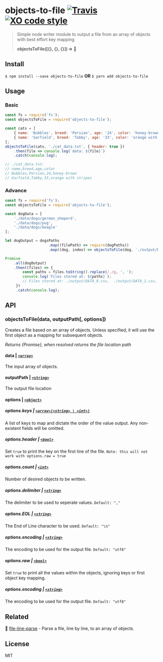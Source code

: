 # objects-to-file [![Travis](https://img.shields.io/travis/brh55/objects-to-file.svg?style=flat-square)](https://travis-ci.org/brh55/objects-to-file) [![XO code style](https://img.shields.io/badge/code_style-XO-5ed9c7.svg?style=flat-square)](https://github.com/sindresorhus/xo)

> Simple node writer module to output a file from an array of objects with best effort key mapping
>
> **objectsToFile([{}, {}, {}]) => :page_facing_up:**

## Install

`$ npm install --save objects-to-file` **OR** `$ yarn add objects-to-file`

## Usage
### Basic
```javascript
const fs = require('fs');
const objectsToFile = require('objects-to-file');

const cats = [
    { name: 'Bubbles', breed: 'Persian', age: '24', color: 'honey-brown' },
    { name: 'Garfield', breed: 'Tabby', age: '33', color: 'orange with stripes' }
];
objectsToFile(cats, './cat_data.txt', { header: true })
    .then(file => console.log(`data: ${file}`)
    .catch(console.log);

// ./cat_data.txt:
// name,breed,age,color
// Bubbles,Persian,24,honey-brown
// Garfield,Tabby,33,orange with stripes
```

### Advance
```javascript
const fs = require('fs');
const objectsToFile = require('objects-to-file');

const dogData = [
    './data/dogs/german_sheperd',
    './data/dogs/pug',
    './data/dogs/beagle'
];

let dogOutput = dogsPaths
                    .map((filePath) => require(dogPaths))
                    .map((dog, index) => objectsToFile(dog, `./output/DATA_${index}.csv`);

Promise
    .all(dogOutput)
    .then((files) => {
        const paths = files.toString().replace(/,/g, ', ');
        console.log(`Files stored at: ${paths}`);
        // Files stored at: ./output/DATA_0.csv,  ./output/DATA_1.csv, ./output/DATA_2.csv
     })
     .catch(console.log);
```

## API
### objectsToFile(data, outputPath[, options])
Creates a file based on an array of objects. Unless specified, it will use the first object as a mapping for subsequent objects.

*Returns {Promise}, when resolved returns the file location path*

#### **data** | [`<array>`](https://developer.mozilla.org/en-US/docs/Web/JavaScript/Data_structures#Indexed_collections_Arrays_and_typed_Arrays)
The input array of objects.

#### **outputPath** | [`<string>`](https://developer.mozilla.org/en-US/docs/Web/JavaScript/Data_structures#String_type)
The output file location

#### **options** | [`<object>`](https://developer.mozilla.org/en-US/docs/Web/JavaScript/Data_structures#Normal_objects_and_functions)
##### options.keys | [`<array>[<string> | <int>]`](https://developer.mozilla.org/en-US/docs/Web/JavaScript/Data_structures#Indexed_collections_Arrays_and_typed_Arrays)
A list of keys to map and dictate the order of the value output. Any non-existent fields will be omitted.

##### options.header | [`<bool>`](https://developer.mozilla.org/en-US/docs/Web/JavaScript/Data_structures#Boolean_type)
Set `true` to print the key on the first line of the file. `Note: this will not work with options.raw = true`

##### options.count | [`<int>`](https://developer.mozilla.org/en-US/docs/Web/JavaScript/Data_structures#Number_type)
Number of desired objects to be written.

##### options.delimiter | [`<string>`](https://developer.mozilla.org/en-US/docs/Web/JavaScript/Data_structures#String_type)
The delimiter to be used to seperate values. `Default: ","`

##### options.EOL | [`<string>`](https://developer.mozilla.org/en-US/docs/Web/JavaScript/Data_structures#String_type)
The End of Line character to be used. `Default: "\n"`

##### options.encoding | [`<string>`](https://developer.mozilla.org/en-US/docs/Web/JavaScript/Data_structures#String_type)
The encoding to be used for the output file. `Default: "utf8"`

##### options.raw | [`<bool>`](https://developer.mozilla.org/en-US/docs/Web/JavaScript/Data_structures#Boolean_type)
Set `true` to print all the values within the objects, ignoring keys or first object key mapping.

##### options.encoding | [`<string>`](https://developer.mozilla.org/en-US/docs/Web/JavaScript/Data_structures#String_type)
The encoding to be used for the output file. `Default: "utf8"`

## Related
:repeat: [file-line-parse](https://github.com/brh55/file-line-parse) - Parse a file, line by line, to an array of objects.

## License
MIT

